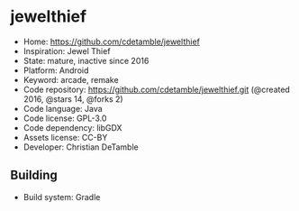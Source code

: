 # jewelthief

- Home: https://github.com/cdetamble/jewelthief
- Inspiration: Jewel Thief
- State: mature, inactive since 2016
- Platform: Android
- Keyword: arcade, remake
- Code repository: https://github.com/cdetamble/jewelthief.git (@created 2016, @stars 14, @forks 2)
- Code language: Java
- Code license: GPL-3.0
- Code dependency: libGDX
- Assets license: CC-BY
- Developer: Christian DeTamble

## Building

- Build system: Gradle

